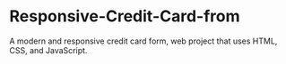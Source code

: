 # Responsive-Credit-Card-from
A modern and responsive credit card form, web project that uses HTML, CSS, and JavaScript.
